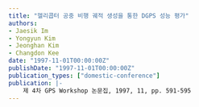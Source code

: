 ```yaml
---
title: "헬리콥터 공중 비행 궤적 생성을 통한 DGPS 성능 평가"
authors:
- Jaesik Im
- Yongyun Kim
- Jeonghan Kim
- Changdon Kee
date: "1997-11-01T00:00:00Z"
publishDate: "1997-11-01T00:00:00Z"
publication_types: ["domestic-conference"]
publication: |-
    제 4차 GPS Workshop 논문집, 1997, 11, pp. 591-595
---
```

